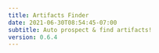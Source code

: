 ```yaml
---
title: Artifacts Finder
date: 2021-06-30T08:54:45-07:00
subtitle: Auto prospect & find artifacts!
version: 0.6.4
---
```

